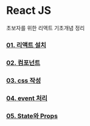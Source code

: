 # React JS

초보자를 위한 리액트 기초개념 정리

### [01. 리액트 설치](/summary/react01.md)
### [02. 컴포넌트](/summary/react02.md)
### [03. css 작성](/summary/react03.md)
### [04. event 처리](/summary/react04.md)
### [05. State와 Props](/summary/react05.md)



